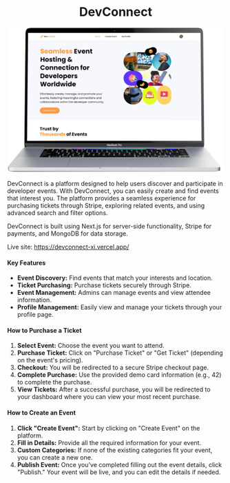 <h1 align='center'>DevConnect</h1>

![](./design/devconnect.webp)

DevConnect is a platform designed to help users discover and participate in developer events. With DevConnect, you can easily create and find events that interest you. The platform provides a seamless experience for purchasing tickets through Stripe, exploring related events, and using advanced search and filter options.

DevConnect is built using Next.js for server-side functionality, Stripe for payments, and MongoDB for data storage.

Live site: https://devconnect-xi.vercel.app/

#### Key Features

- **Event Discovery:** Find events that match your interests and location.
- **Ticket Purchasing:** Purchase tickets securely through Stripe.
- **Event Management:** Admins can manage events and view attendee information.
- **Profile Management:** Easily view and manage your tickets through your profile page.

#### How to Purchase a Ticket

1. **Select Event:** Choose the event you want to attend.
2. **Purchase Ticket:** Click on "Purchase Ticket" or "Get Ticket" (depending on the event's pricing).
3. **Checkout:** You will be redirected to a secure Stripe checkout page.
4. **Complete Purchase:** Use the provided demo card information (e.g., 42) to complete the purchase.
5. **View Tickets:** After a successful purchase, you will be redirected to your dashboard where you can view your most recent purchase.

#### How to Create an Event

1. **Click "Create Event":** Start by clicking on "Create Event" on the platform.
2. **Fill in Details:** Provide all the required information for your event.
3. **Custom Categories:** If none of the existing categories fit your event, you can create a new one.
4. **Publish Event:** Once you've completed filling out the event details, click "Publish." Your event will be live, and you can edit the details if needed.
